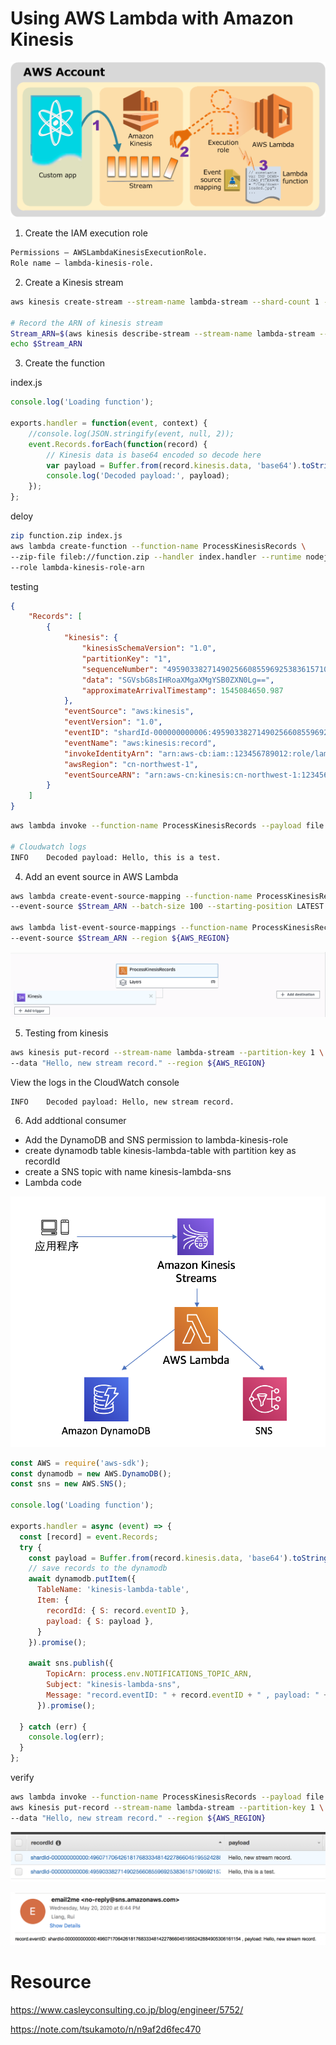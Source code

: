 # Using AWS Lambda with Amazon Kinesis

![kinesis-pull-10](media/kinesis-pull-10.png)

1. Create the IAM execution role
```bash
Permissions – AWSLambdaKinesisExecutionRole.
Role name – lambda-kinesis-role.
```

2. Create a Kinesis stream

```bash
aws kinesis create-stream --stream-name lambda-stream --shard-count 1 --region ${AWS_REGION}

# Record the ARN of kinesis stream
Stream_ARN=$(aws kinesis describe-stream --stream-name lambda-stream --region ${AWS_REGION} --query 'StreamDescription.StreamARN' --output text)
echo $Stream_ARN
```

3. Create the function

index.js
```javascript
console.log('Loading function');

exports.handler = function(event, context) {
    //console.log(JSON.stringify(event, null, 2));
    event.Records.forEach(function(record) {
        // Kinesis data is base64 encoded so decode here
        var payload = Buffer.from(record.kinesis.data, 'base64').toString('ascii');
        console.log('Decoded payload:', payload);
    });
};
```

deloy
```bash
zip function.zip index.js
aws lambda create-function --function-name ProcessKinesisRecords \
--zip-file fileb://function.zip --handler index.handler --runtime nodejs12.x \
--role lambda-kinesis-role-arn
```

testing
```json
{
    "Records": [
        {
            "kinesis": {
                "kinesisSchemaVersion": "1.0",
                "partitionKey": "1",
                "sequenceNumber": "49590338271490256608559692538361571095921575989136588898",
                "data": "SGVsbG8sIHRoaXMgaXMgYSB0ZXN0Lg==",
                "approximateArrivalTimestamp": 1545084650.987
            },
            "eventSource": "aws:kinesis",
            "eventVersion": "1.0",
            "eventID": "shardId-000000000006:49590338271490256608559692538361571095921575989136588898",
            "eventName": "aws:kinesis:record",
            "invokeIdentityArn": "arn:aws-cb:iam::123456789012:role/lambda-kinesis-role",
            "awsRegion": "cn-northwest-1",
            "eventSourceARN": "arn:aws-cn:kinesis:cn-northwest-1:123456789012:stream/lambda-stream"
        }
    ]
}
```

```bash
aws lambda invoke --function-name ProcessKinesisRecords --payload file://input.json out.txt --region ${AWS_REGION}

# Cloudwatch logs
INFO	Decoded payload: Hello, this is a test.
```

4. Add an event source in AWS Lambda
```bash
aws lambda create-event-source-mapping --function-name ProcessKinesisRecords \
--event-source $Stream_ARN --batch-size 100 --starting-position LATEST --region ${AWS_REGION}

aws lambda list-event-source-mappings --function-name ProcessKinesisRecords \
--event-source $Stream_ARN --region ${AWS_REGION}
```

![kinesis-lambda](media/kinesis-lambda.png)

5. Testing from kinesis
```bash
aws kinesis put-record --stream-name lambda-stream --partition-key 1 \
--data "Hello, new stream record." --region ${AWS_REGION}
```

View the logs in the CloudWatch console

```bash
INFO	Decoded payload: Hello, new stream record.
```

6. Add addtional consumer
 - Add the DynamoDB and SNS permission to lambda-kinesis-role
 - create dynamodb table kinesis-lambda-table with partition key as recordId
 - create a SNS topic with name kinesis-lambda-sns
 - Lambda code

![kinesis-lambda-ddb-sns](media/kinesis-lambda-ddb-sns.png)

```javascript
const AWS = require('aws-sdk');
const dynamodb = new AWS.DynamoDB();
const sns = new AWS.SNS();

console.log('Loading function');

exports.handler = async (event) => {
  const [record] = event.Records;
  try {
    const payload = Buffer.from(record.kinesis.data, 'base64').toString('ascii');
    // save records to the dynamodb
    await dynamodb.putItem({
      TableName: 'kinesis-lambda-table',
      Item: {
        recordId: { S: record.eventID },
        payload: { S: payload },
      }
    }).promise();
  
    await sns.publish({
        TopicArn: process.env.NOTIFICATIONS_TOPIC_ARN,
        Subject: "kinesis-lambda-sns",
        Message: "record.eventID: " + record.eventID + " , payload: " + payload
      }).promise();

  } catch (err) {
    console.log(err);
  }
};
```

verify
```bash
aws lambda invoke --function-name ProcessKinesisRecords --payload file://input.json out.txt --region ${AWS_REGION}
aws kinesis put-record --stream-name lambda-stream --partition-key 1 \
--data "Hello, new stream record." --region ${AWS_REGION}
```

![DynamoDB](media/ddb-table.png)

![SNS-notification](media/sns-message.png)

# Resource
https://www.casleyconsulting.co.jp/blog/engineer/5752/

https://note.com/tsukamoto/n/n9af2d6fec470